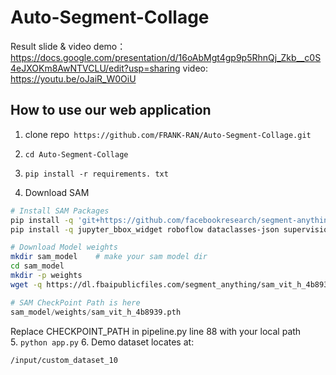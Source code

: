 
# Auto-Segment-Collage
Result slide & video demo： https://docs.google.com/presentation/d/16oAbMgt4gp9p5RhnQj_Zkb__c0S4eJXOKm8AwNTVCLU/edit?usp=sharing
video: https://youtu.be/oJaiR_W0OiU
## How to use our web application
1. clone repo```
https://github.com/FRANK-RAN/Auto-Segment-Collage.git```
2. ```cd Auto-Segment-Collage```
3. ```pip install -r requirements. txt```
   
4.  Download SAM
```bash
# Install SAM Packages
pip install -q 'git+https://github.com/facebookresearch/segment-anything.git'
pip install -q jupyter_bbox_widget roboflow dataclasses-json supervision

# Download Model weights
mkdir sam_model    # make your sam model dir
cd sam_model
mkdir -p weights
wget -q https://dl.fbaipublicfiles.com/segment_anything/sam_vit_h_4b8939.pth -P ./weights
```
```python
# SAM CheckPoint Path is here 
sam_model/weights/sam_vit_h_4b8939.pth
```
Replace CHECKPOINT_PATH in pipeline.py line 88 with your local path  
5. ```python app.py```
6. Demo dataset locates at:
```
/input/custom_dataset_10
```
